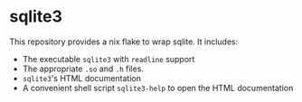 # sqlite3
This repository provides a nix flake to wrap sqlite. It includes:
- The executable `sqlite3` with `readline` support
- The appropriate `.so` and `.h` files.
- `sqlite3`'s HTML documentation
- A convenient shell script `sqlite3-help` to open the HTML documentation
